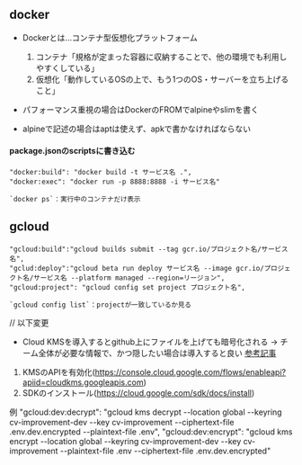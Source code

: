 ## docker

- Dockerとは...コンテナ型仮想化プラットフォーム
    1. コンテナ「規格が定まった容器に収納することで、他の環境でも利用しやすくしている」
    1. 仮想化「動作しているOSの上で、もう1つのOS・サーバーを立ち上げること」

- パフォーマンス重視の場合はDockerのFROMでalpineやslimを書く
- alpineで記述の場合はaptは使えず、apkで書かなければならない

#### package.jsonのscriptsに書き込む

    "docker:build": "docker build -t サービス名 .",
    "docker:exec": "docker run -p 8888:8888 -i サービス名"

    `docker ps`：実行中のコンテナだけ表示

## gcloud

    "gcloud:build":"gcloud builds submit --tag gcr.io/プロジェクト名/サービス名",
    "gclud:deploy":"gcloud beta run deploy サービス名 --image gcr.io/プロジェクト名/サービス名 --platform managed --region=リージョン",
    "gcloud:project": "gcloud config set project プロジェクト名",

    `gcloud config list`：projectが一致しているか見る 

// 以下変更
- Cloud KMSを導入するとgithub上にファイルを上げても暗号化される
&rarr; チーム全体が必要な情報で、かつ隠したい場合は導入すると良い
[参考記事](https://qiita.com/takasp/items/99270cf3bf0546f7e55e)

1. KMSのAPIを有効化(https://console.cloud.google.com/flows/enableapi?apiid=cloudkms.googleapis.com)
1. SDKのインストール(https://cloud.google.com/sdk/docs/install)

例
    "gcloud:dev:decrypt": "gcloud kms decrypt --location global --keyring cv-improvement-dev --key cv-improvement --ciphertext-file .env.dev.encrypted --plaintext-file .env",
    "gcloud:dev:encrypt": "gcloud kms encrypt --location global --keyring cv-improvement-dev --key cv-improvement --plaintext-file .env --ciphertext-file .env.dev.encrypted"
